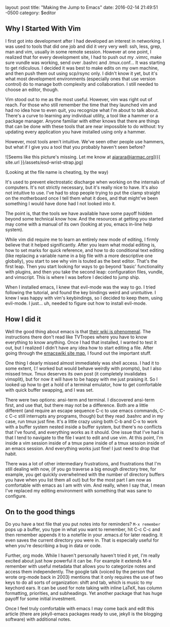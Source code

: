 layout: post
title:  "Making the Jump to Emacs"
date:   2016-02-14 21:49:51 -0500
category: $editor

## Why I Started With Vim

I first got into development after I had developed an interest in networking. I was used to tools that did one job and did it very very well: ssh, less, grep, man and vim, usually in some remote session. However at one point, I realized that for every development site, I had to push out my .vimrc, make sure vundle was working, send over .bashrc and .tmux.conf... It was starting to get ridiculous. I decided it was best to make edits on my own machine, and then push them out using scp/rsync only. I didn't know it yet, but it's what most development environments (especially ones that use version control) do to manage both complexity and collaboration. I still needed to choose an editor, though. 

Vim stood out to me as the most useful. However, vim was right out of reach. For those who still remember the time that they launched vim and had no idea how to even quit, you recognize what I'm about to talk about. There's a curve to learning any individual utility, a tool like a hammer or a package manager. Anyone familiar with either knows that there are things that can be done with these tools that are near impossible to do without: try updating every application you have installed using only a hammer.

However, most tools aren't intuitive. We've seen other people use hammers, but what if I give you a tool that you probably haven't seen before?

![Seems like this picture's missing. Let me know at ajarara@jarmac.org]({{ site.url }}/assets/esd-wrist-strap.jpg)

(Looking at the file name is cheating, by the way)

It's used to prevent electrostatic discharge when working on the internals of computers. It's not strictly necessary, but it's really nice to have. It's also not intuitive to use. I've had to stop people trying to put the clamp straight on the motherboard once I tell them what it does, and that might've been something I would have done had I not looked into it.

The point is, that the tools we have available have some payoff hidden beyond some technical know how. And the resources at getting you started may come with a manual of its own (looking at you, emacs in-line help system).

While vim did require me to learn an entirely new mode of editing, I firmly believe that it helped significantly. After you learn what modal editing is, how to set marks for quick reference, and how to do conditional text editing (like replacing a variable name in a big file with a more descriptive one globally), you start to see why vim is touted as the best editor. That's the first leap. Then you start looking for ways to go beyond 'basic' functionality with plugins, and then you take the second leap: configuration files, vundle, and vimscript. This is where I was before I decided to jump ship.

When I installed emacs, I knew that evil-mode was the way to go. I tried following the tutorial, and found the key bindings weird and unintuitive. I knew I was happy with vim's keybindings, so I decided to keep them, using evil-mode. I just... uh, needed to figure out how to install evil-mode.

## How I did it

Well the good thing about emacs is that [their wiki is phenomenal](https://www.emacswiki.org/emacs/Evil). The instructions there don't read like TVTropes where you have to know everything to know anything. Once I had that installed, I wanted to test it out, but I realized I didn't have any idea how to start editing a file. After going through the [emacswiki site map](https://www.emacswiki.org/emacs/SiteMap), I found out the important stuff.

One thing I dearly missed almost immediately was shell access. I had it to some extent, (:! worked but would behave weirdly with prompts), but I also missed tmux. Tmux deserves its own post (it completely invalidates vimsplit), but for now it will have to be happy with me just praising it. So I looked up how to get a hold of a terminal emulator, how to get comfortable with quick buffer swapping, and I was set.

There were two options: ansi-term and terminal. I discovered ansi-term first, and use that, but there may not be a difference. Both are a little different (and require an escape sequence C-c to use emacs commands, C-c C-c still interrupts any programs, though) but they read .bashrc and in my case, run tmux just fine. It's a little crazy using both C-b and C-x to work with a buffer system nested inside a buffer system, but there's no conflicts that I've found, and everything works as it should. One issue that I've had is that I tend to navigate to the file I want to edit and use vim. At this point, I'm inside a vim session inside of a tmux pane inside of a tmux session inside of an emacs session. And everything works just fine! I just need to drop that habit.

There was a lot of other intermediary frustrations, and frustrations that I'm still dealing with now, (if you go traverse a big enough directory tree, for example, you get quickly overwhelmed with the number of directory buffers you have when you list them all out) but for the most part I am now as comfortable with emacs as I am with vim. And really, when I say that, I mean I've replaced my editing environment with something that was sane to configure.

## On to the good things
Do you have a text file that you put notes into for reminders? ```M-x remember``` pops up a buffer, you type in what you want to remember, hit C-c C-c and then remember appends it to a notefile in your .emacs.d for later reading. It even saves the current directory you were in. That is especially useful for when you're describing a bug in data or code.

Further, org mode. While I haven't personally haven't tried it yet, I'm really excited about just how powerful it can be. For example it extends M-x remember with useful metadata that allows you to categorize notes and access them independently. The google talk (voiced by the person that wrote org-mode back in 2003) mentions that it only requires the use of two keys to do all sorts of organization: shift and tab, which is music to my keychord ears. It can be used for note taking with inline LaTeX, has column formatting, priorities, and subheadings. Yet another package that has huge payoff for some initial investment.

Once I feel truly comfortable with emacs I may come back and edit this article (there are jekyll-emacs packages ready to use, jekyll is the blogging software) with additional notes.

